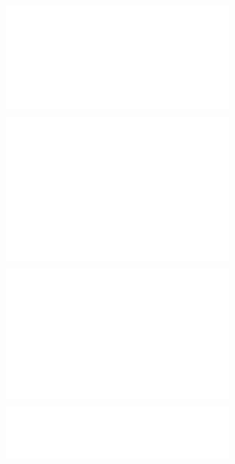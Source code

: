 ![Metrics](/metrics.classic.svg)

![Metrics](/metrics.plugin.isocalendar.fullyear.svg)

![Metrics](/metrics.plugin.habits.charts.svg)

![Metrics](/metrics.plugin.habits.facts.svg)
